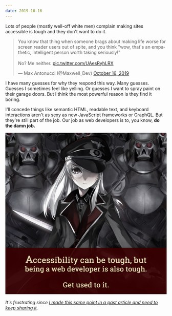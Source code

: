 ```yaml
---
date: 2019-10-16
---
```


Lots of people (mostly well-off white men) complain making sites accessible is tough and they don't want to do it.

<blockquote class="twitter-tweet" data-lang="en"><p lang="en" dir="ltr">You know that thing when someone brags about making life worse for screen reader users out of spite, and you think &quot;wow, that&#39;s an empathetic, intelligent person worth taking seriously!&quot;<br><br>No? Me neither. <a href="https://t.co/UAesRyhLRX">pic.twitter.com/UAesRyhLRX</a></p>&mdash; Max Antonucci (@Maxwell_Dev) <a href="https://twitter.com/Maxwell_Dev/status/1184567080336744454?ref_src=twsrc%5Etfw">October 16, 2019</a></blockquote>



I have many guesses for why they respond this way. Many guesses. Guesses I sometimes feel like yelling. Or guesses I want to spray paint on their garage doors. But I think the most powerful reason is they find it boring.

I'll concede things like semantic HTML, readable text, and keyboard interactions aren't as sexy as new JavaScript frameworks or GraphQL. But they're still part of the job. Our job as web developers is to, you know, **do the damn job.**

![A quote image saying "Accessibility can be tough, but being a web developer is also tough. Get used to it."](/assets/images/notes/accessibility-tough.png)

_It's frustrating since [I made this same point in a past article and need to keep sharing it](https://dev.to/maxwell_dev/comebacks-for-five-wrong-arguments-against-accessibility-5g5j)._
